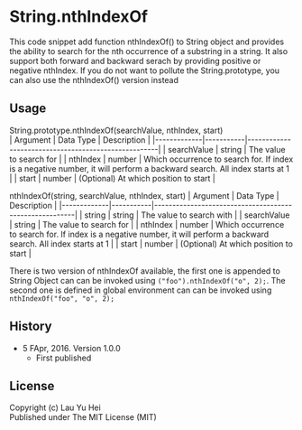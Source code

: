 # String.nthIndexOf
This code snippet add function nthIndexOf() to String object and provides the ability to search for the nth occurrence of a substring in a string. It also support both forward and backward serach by providing positive or negative nthIndex. If you do not want to pollute the String.prototype, you can also use the nthIndexOf() version instead

## Usage 
String.prototype.nthIndexOf(searchValue, nthIndex, start)  
| Argument    | Data Type | Description                                         |
|-------------|-----------|-----------------------------------------------------|
| searchValue | string    | The value to search for                             |
| nthIndex    | number    | Which occurrence to search for. If index is a negative number, it will perform a backward search. All index starts at 1                |
| start       | number    | (Optional) At which position to start               |
  
nthIndexOf(string, searchValue, nthIndex, start)
| Argument    | Data Type | Description                                            |
|-------------|-----------|--------------------------------------------------------|
| string      | string    | The value to search with                               |
| searchValue | string    | The value to search for                                |
| nthIndex    | number    | Which occurrence to search for. If index is a negative number, it will perform a backward search. All index starts at 1                |
| start       | number    | (Optional) At which position to start                  |

There is two version of nthIndexOf available, the first one is appended to String Object can can be invoked using ```("foo").nthIndexOf("o", 2);```. The second one is defined in global environment can can be invoked using ```nthIndexOf("foo", "o", 2);```
  
## History
* 5 FApr, 2016. Version 1.0.0
  * First published
  
## License
Copyright (c) Lau Yu Hei  
Published under The MIT License (MIT)
